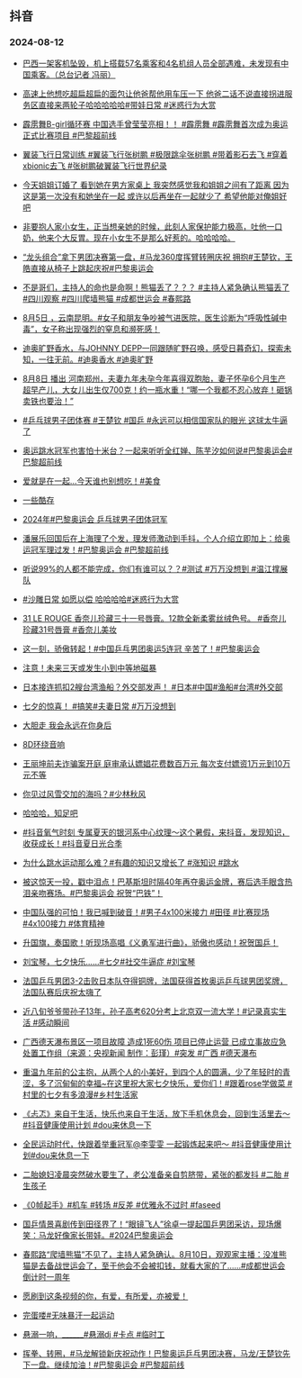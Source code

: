 ## 抖音 
### 2024-08-12

+ [巴西一架客机坠毁，机上搭载57名乘客和4名机组人员全部遇难，未发现有中国乘客。（总台记者 冯丽）](https://www.iesdouyin.com/share/video/7401306742337867035/?region=CN&mid=7401306728576437029&u_code=0&titleType=title&did=MS4wLjABAAAANwkJuWIRFOzg5uCpDRpMj4OX-QryoDgn-yYlXQnRwQQ&iid=MS4wLjABAAAANwkJuWIRFOzg5uCpDRpMj4OX-QryoDgn-yYlXQnRwQQ&with_sec_did=1&from_ssr=1)

+ [高速上他想吃超扁超扁的面包让他爸帮他用车压一下 他爸二话不说直接拐进服务区直接来两轮子哈哈哈哈哈#带娃日常  #迷惑行为大赏](https://www.iesdouyin.com/share/video/7400751470980730153/?region=CN&mid=7400751429599841062&u_code=0&titleType=title&did=MS4wLjABAAAANwkJuWIRFOzg5uCpDRpMj4OX-QryoDgn-yYlXQnRwQQ&iid=MS4wLjABAAAANwkJuWIRFOzg5uCpDRpMj4OX-QryoDgn-yYlXQnRwQQ&with_sec_did=1&from_ssr=1)

+ [霹雳舞B-girl循环赛
中国选手曾莹莹亮相！！
#霹雳舞 #霹雳舞首次成为奥运正式比赛项目 #巴黎超前线](https://www.iesdouyin.com/share/video/7401156730714967296/?region=CN&mid=7401156825359371018&u_code=0&titleType=title&did=MS4wLjABAAAANwkJuWIRFOzg5uCpDRpMj4OX-QryoDgn-yYlXQnRwQQ&iid=MS4wLjABAAAANwkJuWIRFOzg5uCpDRpMj4OX-QryoDgn-yYlXQnRwQQ&with_sec_did=1&from_ssr=1)

+ [翼装飞行日常训练 #翼装飞行张树鹏 #极限跳伞张树鹏 #带着影石去飞 #穿着xbionic去飞 #张树鹏破翼装飞行世界纪录](https://www.iesdouyin.com/share/video/7401341686657453327/?region=CN&mid=7401341639379274506&u_code=0&titleType=title&did=MS4wLjABAAAANwkJuWIRFOzg5uCpDRpMj4OX-QryoDgn-yYlXQnRwQQ&iid=MS4wLjABAAAANwkJuWIRFOzg5uCpDRpMj4OX-QryoDgn-yYlXQnRwQQ&with_sec_did=1&from_ssr=1)

+ [今天姐姐订婚了 看到她在男方家桌上 我突然感觉我和姐姐之间有了距离 因为这是第一次没有和她坐在一起 或许以后再坐在一起就少了 希望他能对俺姐好吧](https://www.iesdouyin.com/share/video/7400991499686612239/?region=CN&mid=7185094629673765692&u_code=0&titleType=title&did=MS4wLjABAAAANwkJuWIRFOzg5uCpDRpMj4OX-QryoDgn-yYlXQnRwQQ&iid=MS4wLjABAAAANwkJuWIRFOzg5uCpDRpMj4OX-QryoDgn-yYlXQnRwQQ&with_sec_did=1&from_ssr=1)

+ [非要抱人家小女生，正当想亲她的时候，此刻人家保护能力极高，吐他一口奶，他来个大反胃。现在小女生不是那么好惹的。哈哈哈哈。](https://www.iesdouyin.com/share/video/7401032015815953674/?region=CN&mid=7401031933997665043&u_code=0&titleType=title&did=MS4wLjABAAAANwkJuWIRFOzg5uCpDRpMj4OX-QryoDgn-yYlXQnRwQQ&iid=MS4wLjABAAAANwkJuWIRFOzg5uCpDRpMj4OX-QryoDgn-yYlXQnRwQQ&with_sec_did=1&from_ssr=1)

+ [“龙头组合”拿下男团决赛第一盘，#马龙360度挥臂转圈庆祝 拥抱#王楚钦，王皓直接从椅子上跳起庆祝#巴黎奥运会](https://www.iesdouyin.com/share/video/7401145250208582964/?region=CN&mid=7401144911866759975&u_code=0&titleType=title&did=MS4wLjABAAAANwkJuWIRFOzg5uCpDRpMj4OX-QryoDgn-yYlXQnRwQQ&iid=MS4wLjABAAAANwkJuWIRFOzg5uCpDRpMj4OX-QryoDgn-yYlXQnRwQQ&with_sec_did=1&from_ssr=1)

+ [不是哥们，主持人的命也是命啊！熊猫丢了？？？ #主持人紧急确认熊猫丢了 #四川观察 #四川爬墙熊猫  #成都世运会 #春熙路](https://www.iesdouyin.com/share/video/7401325779801443624/?region=CN&mid=7401325532191460107&u_code=0&titleType=title&did=MS4wLjABAAAANwkJuWIRFOzg5uCpDRpMj4OX-QryoDgn-yYlXQnRwQQ&iid=MS4wLjABAAAANwkJuWIRFOzg5uCpDRpMj4OX-QryoDgn-yYlXQnRwQQ&with_sec_did=1&from_ssr=1)

+ [8月5日 ，云南昆明。#女子和朋友争吵被气进医院，医生诊断为“呼吸性碱中毒”，女子称出现强烈的窒息和濒死感！](https://www.iesdouyin.com/share/video/7401133763465334070/?region=CN&mid=7401133682280762162&u_code=0&titleType=title&did=MS4wLjABAAAANwkJuWIRFOzg5uCpDRpMj4OX-QryoDgn-yYlXQnRwQQ&iid=MS4wLjABAAAANwkJuWIRFOzg5uCpDRpMj4OX-QryoDgn-yYlXQnRwQQ&with_sec_did=1&from_ssr=1)

+ [迪奥旷野香水，与JOHNNY DEPP一同跟随旷野召唤，感受日暮奇幻，探索未知，一往无前。#迪奥香水  #迪奥旷野](https://www.iesdouyin.com/share/video/7392921655523413285/?region=CN&mid=7392922048370199337&u_code=0&titleType=title&did=MS4wLjABAAAANwkJuWIRFOzg5uCpDRpMj4OX-QryoDgn-yYlXQnRwQQ&iid=MS4wLjABAAAANwkJuWIRFOzg5uCpDRpMj4OX-QryoDgn-yYlXQnRwQQ&with_sec_did=1&from_ssr=1)

+ [8月8日 播出 河南郑州，夫妻九年未孕今年喜得双胞胎，妻子怀孕6个月生产超早产儿，大女儿出生仅700克！约一瓶水重！“哪一个我都不忍心放弃！砸锅卖铁也要治！”](https://www.iesdouyin.com/share/video/7401084342270807331/?region=CN&mid=7401084359228345139&u_code=0&titleType=title&did=MS4wLjABAAAANwkJuWIRFOzg5uCpDRpMj4OX-QryoDgn-yYlXQnRwQQ&iid=MS4wLjABAAAANwkJuWIRFOzg5uCpDRpMj4OX-QryoDgn-yYlXQnRwQQ&with_sec_did=1&from_ssr=1)

+ [#乒乓球男子团体赛 #王楚钦 #国乒 #永远可以相信国家队的眼光  这球太牛逼了](https://www.iesdouyin.com/share/video/7401158687118691635/?region=CN&mid=7401158500128230154&u_code=0&titleType=title&did=MS4wLjABAAAANwkJuWIRFOzg5uCpDRpMj4OX-QryoDgn-yYlXQnRwQQ&iid=MS4wLjABAAAANwkJuWIRFOzg5uCpDRpMj4OX-QryoDgn-yYlXQnRwQQ&with_sec_did=1&from_ssr=1)

+ [奥运跳水冠军也害怕十米台？一起来听听全红婵、陈芋汐如何说#巴黎奥运会#巴黎超前线](https://www.iesdouyin.com/share/video/7401292377148706082/?region=CN&mid=7401292726999763762&u_code=0&titleType=title&did=MS4wLjABAAAANwkJuWIRFOzg5uCpDRpMj4OX-QryoDgn-yYlXQnRwQQ&iid=MS4wLjABAAAANwkJuWIRFOzg5uCpDRpMj4OX-QryoDgn-yYlXQnRwQQ&with_sec_did=1&from_ssr=1)

+ [爱就是在一起…今天谁也别想吃！#美食](https://www.iesdouyin.com/share/video/7400714730823896374/?region=CN&mid=7400714719994137382&u_code=0&titleType=title&did=MS4wLjABAAAANwkJuWIRFOzg5uCpDRpMj4OX-QryoDgn-yYlXQnRwQQ&iid=MS4wLjABAAAANwkJuWIRFOzg5uCpDRpMj4OX-QryoDgn-yYlXQnRwQQ&with_sec_did=1&from_ssr=1)

+ [一些酷存](https://www.iesdouyin.com/share/video/7401094815858887986/?region=CN&mid=7401094800759343882&u_code=0&titleType=title&did=MS4wLjABAAAANwkJuWIRFOzg5uCpDRpMj4OX-QryoDgn-yYlXQnRwQQ&iid=MS4wLjABAAAANwkJuWIRFOzg5uCpDRpMj4OX-QryoDgn-yYlXQnRwQQ&with_sec_did=1&from_ssr=1)

+ [2024年#巴黎奥运会 乒乓球男子团体冠军](https://www.iesdouyin.com/share/video/7401163631422999835/?region=CN&mid=7401161324899683084&u_code=0&titleType=title&did=MS4wLjABAAAANwkJuWIRFOzg5uCpDRpMj4OX-QryoDgn-yYlXQnRwQQ&iid=MS4wLjABAAAANwkJuWIRFOzg5uCpDRpMj4OX-QryoDgn-yYlXQnRwQQ&with_sec_did=1&from_ssr=1)

+ [潘展乐回国后在上海理了个发，理发师激动到手抖，个人介绍立即加上：给奥运冠军理过发！#巴黎奥运会 #巴黎超前线](https://www.iesdouyin.com/share/video/7401058650556566824/?region=CN&mid=7401058523066436415&u_code=0&titleType=title&did=MS4wLjABAAAANwkJuWIRFOzg5uCpDRpMj4OX-QryoDgn-yYlXQnRwQQ&iid=MS4wLjABAAAANwkJuWIRFOzg5uCpDRpMj4OX-QryoDgn-yYlXQnRwQQ&with_sec_did=1&from_ssr=1)

+ [听说99%的人都不能完成，你们有谁可以？？#测试 #万万没想到 #温江撑展队](https://www.iesdouyin.com/share/video/7401027509564804388/?region=CN&mid=7401027643094665993&u_code=0&titleType=title&did=MS4wLjABAAAANwkJuWIRFOzg5uCpDRpMj4OX-QryoDgn-yYlXQnRwQQ&iid=MS4wLjABAAAANwkJuWIRFOzg5uCpDRpMj4OX-QryoDgn-yYlXQnRwQQ&with_sec_did=1&from_ssr=1)

+ [#沙雕日常 如愿以偿  哈哈哈哈#迷惑行为大赏](https://www.iesdouyin.com/share/video/7401103192299293986/?region=CN&mid=7401103152512224009&u_code=0&titleType=title&did=MS4wLjABAAAANwkJuWIRFOzg5uCpDRpMj4OX-QryoDgn-yYlXQnRwQQ&iid=MS4wLjABAAAANwkJuWIRFOzg5uCpDRpMj4OX-QryoDgn-yYlXQnRwQQ&with_sec_did=1&from_ssr=1)

+ [31 LE ROUGE 香奈儿珍藏三十一号唇膏。12款全新柔雾丝绒色号。
#香奈儿珍藏31号唇膏 #香奈儿美妆](https://www.iesdouyin.com/share/video/7395840384682773795/?region=CN&mid=7395449923530951478&u_code=0&titleType=title&did=MS4wLjABAAAANwkJuWIRFOzg5uCpDRpMj4OX-QryoDgn-yYlXQnRwQQ&iid=MS4wLjABAAAANwkJuWIRFOzg5uCpDRpMj4OX-QryoDgn-yYlXQnRwQQ&with_sec_did=1&from_ssr=1)

+ [这一刻，骄傲转起！#中国乒乓男团奥运5连冠 辛苦了！#巴黎奥运会](https://www.iesdouyin.com/share/video/7401167756642520347/?region=CN&mid=7401167186707893055&u_code=0&titleType=title&did=MS4wLjABAAAANwkJuWIRFOzg5uCpDRpMj4OX-QryoDgn-yYlXQnRwQQ&iid=MS4wLjABAAAANwkJuWIRFOzg5uCpDRpMj4OX-QryoDgn-yYlXQnRwQQ&with_sec_did=1&from_ssr=1)

+ [注意！未来三天或发生小到中等地磁暴](https://www.iesdouyin.com/share/video/7401436249635949824/?region=CN&mid=7401436227678833471&u_code=0&titleType=title&did=MS4wLjABAAAANwkJuWIRFOzg5uCpDRpMj4OX-QryoDgn-yYlXQnRwQQ&iid=MS4wLjABAAAANwkJuWIRFOzg5uCpDRpMj4OX-QryoDgn-yYlXQnRwQQ&with_sec_did=1&from_ssr=1)

+ [日本接连抓扣2艘台湾渔船？外交部发声！ #日本#中国#渔船#台湾#外交部](https://www.iesdouyin.com/share/video/7401143800833346855/?region=CN&mid=7401143780105112357&u_code=0&titleType=title&did=MS4wLjABAAAANwkJuWIRFOzg5uCpDRpMj4OX-QryoDgn-yYlXQnRwQQ&iid=MS4wLjABAAAANwkJuWIRFOzg5uCpDRpMj4OX-QryoDgn-yYlXQnRwQQ&with_sec_did=1&from_ssr=1)

+ [七夕的惊喜！ #搞笑#夫妻日常 #万万没想到](https://www.iesdouyin.com/share/video/7401407969394478376/?region=CN&mid=7401407729598122793&u_code=0&titleType=title&did=MS4wLjABAAAANwkJuWIRFOzg5uCpDRpMj4OX-QryoDgn-yYlXQnRwQQ&iid=MS4wLjABAAAANwkJuWIRFOzg5uCpDRpMj4OX-QryoDgn-yYlXQnRwQQ&with_sec_did=1&from_ssr=1)

+ [大胆走 我会永远在你身后](https://www.iesdouyin.com/share/video/7401074645094485263/?region=CN&mid=7401074519554919207&u_code=0&titleType=title&did=MS4wLjABAAAANwkJuWIRFOzg5uCpDRpMj4OX-QryoDgn-yYlXQnRwQQ&iid=MS4wLjABAAAANwkJuWIRFOzg5uCpDRpMj4OX-QryoDgn-yYlXQnRwQQ&with_sec_did=1&from_ssr=1)

+ [8D环绕音响](https://www.iesdouyin.com/share/video/7399816354200702220/?region=CN&mid=7399815991460383500&u_code=0&titleType=title&did=MS4wLjABAAAANwkJuWIRFOzg5uCpDRpMj4OX-QryoDgn-yYlXQnRwQQ&iid=MS4wLjABAAAANwkJuWIRFOzg5uCpDRpMj4OX-QryoDgn-yYlXQnRwQQ&with_sec_did=1&from_ssr=1)

+ [王丽坤前夫诈骗案开庭 庭审承认嫖娼花费数百万元 每次支付嫖资1万元到10万元不等](https://www.iesdouyin.com/share/video/7401145518719651122/?region=CN&mid=7401145270371044132&u_code=0&titleType=title&did=MS4wLjABAAAANwkJuWIRFOzg5uCpDRpMj4OX-QryoDgn-yYlXQnRwQQ&iid=MS4wLjABAAAANwkJuWIRFOzg5uCpDRpMj4OX-QryoDgn-yYlXQnRwQQ&with_sec_did=1&from_ssr=1)

+ [你见过风雪交加的海吗？#少林秋风](https://www.iesdouyin.com/share/video/7399817024400133412/?region=CN&mid=7349113623421324070&u_code=0&titleType=title&did=MS4wLjABAAAANwkJuWIRFOzg5uCpDRpMj4OX-QryoDgn-yYlXQnRwQQ&iid=MS4wLjABAAAANwkJuWIRFOzg5uCpDRpMj4OX-QryoDgn-yYlXQnRwQQ&with_sec_did=1&from_ssr=1)

+ [哈哈哈，知足吧](https://www.iesdouyin.com/share/video/7400722688878103871/?region=CN&mid=7400026879518247719&u_code=0&titleType=title&did=MS4wLjABAAAANwkJuWIRFOzg5uCpDRpMj4OX-QryoDgn-yYlXQnRwQQ&iid=MS4wLjABAAAANwkJuWIRFOzg5uCpDRpMj4OX-QryoDgn-yYlXQnRwQQ&with_sec_did=1&from_ssr=1)

+ [#抖音氧气时刻 专属夏天的银河系中心纹理～这个暑假，来抖音，发现知识，收获成长！#抖音夏日光合季](https://www.iesdouyin.com/share/video/7122774872215784717/?region=CN&mid=7122774908928641828&u_code=0&titleType=title&did=MS4wLjABAAAANwkJuWIRFOzg5uCpDRpMj4OX-QryoDgn-yYlXQnRwQQ&iid=MS4wLjABAAAANwkJuWIRFOzg5uCpDRpMj4OX-QryoDgn-yYlXQnRwQQ&with_sec_did=1&from_ssr=1)

+ [为什么跳水运动那么难？#有趣的知识又增长了 #涨知识 #跳水](https://www.iesdouyin.com/share/video/7400446252539858187/?region=CN&mid=7400446177432390463&u_code=0&titleType=title&did=MS4wLjABAAAANwkJuWIRFOzg5uCpDRpMj4OX-QryoDgn-yYlXQnRwQQ&iid=MS4wLjABAAAANwkJuWIRFOzg5uCpDRpMj4OX-QryoDgn-yYlXQnRwQQ&with_sec_did=1&from_ssr=1)

+ [被这惊天一投，戳中泪点！巴基斯坦时隔40年再夺奥运金牌，赛后选手眼含热泪亲吻赛场。#巴黎奥运会 祝贺“巴铁”！](https://www.iesdouyin.com/share/video/7401036820319964466/?region=CN&mid=7401036628724140811&u_code=0&titleType=title&did=MS4wLjABAAAANwkJuWIRFOzg5uCpDRpMj4OX-QryoDgn-yYlXQnRwQQ&iid=MS4wLjABAAAANwkJuWIRFOzg5uCpDRpMj4OX-QryoDgn-yYlXQnRwQQ&with_sec_did=1&from_ssr=1)

+ [中国队强的可怕！我已喊到破音！#男子4x100米接力 #田径 #比赛现场 #4x100接力 #体育精神](https://www.iesdouyin.com/share/video/7401114246861311269/?region=CN&mid=7401114200032021275&u_code=0&titleType=title&did=MS4wLjABAAAANwkJuWIRFOzg5uCpDRpMj4OX-QryoDgn-yYlXQnRwQQ&iid=MS4wLjABAAAANwkJuWIRFOzg5uCpDRpMj4OX-QryoDgn-yYlXQnRwQQ&with_sec_did=1&from_ssr=1)

+ [升国旗，奏国歌！听现场高唱《义勇军进行曲》，骄傲也感动！祝贺国乒！](https://www.iesdouyin.com/share/video/7401175921769663783/?region=CN&mid=7401176052778945318&u_code=0&titleType=title&did=MS4wLjABAAAANwkJuWIRFOzg5uCpDRpMj4OX-QryoDgn-yYlXQnRwQQ&iid=MS4wLjABAAAANwkJuWIRFOzg5uCpDRpMj4OX-QryoDgn-yYlXQnRwQQ&with_sec_did=1&from_ssr=1)

+ [刘宝琴，七夕快乐……#七夕#社交牛逼症 #刘宝琴](https://www.iesdouyin.com/share/video/7401441012771491098/?region=CN&mid=7401440962804747018&u_code=0&titleType=title&did=MS4wLjABAAAANwkJuWIRFOzg5uCpDRpMj4OX-QryoDgn-yYlXQnRwQQ&iid=MS4wLjABAAAANwkJuWIRFOzg5uCpDRpMj4OX-QryoDgn-yYlXQnRwQQ&with_sec_did=1&from_ssr=1)

+ [法国乒乓男团3-2击败日本队夺得铜牌，法国获得首枚奥运乒乓球男团奖牌，法国队赛后庆祝太嗨了](https://www.iesdouyin.com/share/video/7401380422355094784/?region=CN&mid=7401380327609961226&u_code=0&titleType=title&did=MS4wLjABAAAANwkJuWIRFOzg5uCpDRpMj4OX-QryoDgn-yYlXQnRwQQ&iid=MS4wLjABAAAANwkJuWIRFOzg5uCpDRpMj4OX-QryoDgn-yYlXQnRwQQ&with_sec_did=1&from_ssr=1)

+ [近八旬爷爷带孙子13年，孙子高考620分考上北京双一流大学！#记录真实生活 #感动瞬间](https://www.iesdouyin.com/share/video/7400981140980403497/?region=CN&mid=7400981087415044873&u_code=0&titleType=title&did=MS4wLjABAAAANwkJuWIRFOzg5uCpDRpMj4OX-QryoDgn-yYlXQnRwQQ&iid=MS4wLjABAAAANwkJuWIRFOzg5uCpDRpMj4OX-QryoDgn-yYlXQnRwQQ&with_sec_did=1&from_ssr=1)

+ [广西德天瀑布景区一项目故障 造成1死60伤 项目已停止运营 已成立事故应急处置工作组（来源：央视新闻 制作：彭瑾）#突发 #广西  #德天瀑布](https://www.iesdouyin.com/share/video/7401490277258546495/?region=CN&mid=7401490345327954697&u_code=0&titleType=title&did=MS4wLjABAAAANwkJuWIRFOzg5uCpDRpMj4OX-QryoDgn-yYlXQnRwQQ&iid=MS4wLjABAAAANwkJuWIRFOzg5uCpDRpMj4OX-QryoDgn-yYlXQnRwQQ&with_sec_did=1&from_ssr=1)

+ [重温九年前的公主抱，从两个人的小美好，到四个人的圆满，少了年轻时的青涩，多了沉甸甸的幸福~在这里祝大家七夕快乐，爱你们！#跟着rose学做菜 #村里的七夕有多浪漫#乡村生活家](https://www.iesdouyin.com/share/video/7401048191149427983/?region=CN&mid=7401048145096444681&u_code=0&titleType=title&did=MS4wLjABAAAANwkJuWIRFOzg5uCpDRpMj4OX-QryoDgn-yYlXQnRwQQ&iid=MS4wLjABAAAANwkJuWIRFOzg5uCpDRpMj4OX-QryoDgn-yYlXQnRwQQ&with_sec_did=1&from_ssr=1)

+ [《忐忑》来自于生活，快乐也来自于生活，放下手机休息会，回到生活里去～#抖音健康使用计划 #dou来休息一下](https://www.iesdouyin.com/share/video/7304545235349064995/?region=CN&mid=7304545360033139483&u_code=0&titleType=title&did=MS4wLjABAAAANwkJuWIRFOzg5uCpDRpMj4OX-QryoDgn-yYlXQnRwQQ&iid=MS4wLjABAAAANwkJuWIRFOzg5uCpDRpMj4OX-QryoDgn-yYlXQnRwQQ&with_sec_did=1&from_ssr=1)

+ [全民运动时代，快跟着举重冠军@李雯雯 一起锻炼起来吧～ #抖音健康使用计划#dou来休息一下](https://www.iesdouyin.com/share/video/7281609816278158647/?region=CN&mid=7281610000714271545&u_code=0&titleType=title&did=MS4wLjABAAAANwkJuWIRFOzg5uCpDRpMj4OX-QryoDgn-yYlXQnRwQQ&iid=MS4wLjABAAAANwkJuWIRFOzg5uCpDRpMj4OX-QryoDgn-yYlXQnRwQQ&with_sec_did=1&from_ssr=1)

+ [二胎媳妇凌晨突然破水要生了，老公准备亲自剪脐带，紧张的都发抖 #二胎 #生孩子](https://www.iesdouyin.com/share/video/7401340169221164307/?region=CN&mid=7401337037439568674&u_code=0&titleType=title&did=MS4wLjABAAAANwkJuWIRFOzg5uCpDRpMj4OX-QryoDgn-yYlXQnRwQQ&iid=MS4wLjABAAAANwkJuWIRFOzg5uCpDRpMj4OX-QryoDgn-yYlXQnRwQQ&with_sec_did=1&from_ssr=1)

+ [《0帧起手》#机车 #转场 #反差 #优雅永不过时 #faseed](https://www.iesdouyin.com/share/video/7400714223040482611/?region=CN&mid=7400714036184271635&u_code=0&titleType=title&did=MS4wLjABAAAANwkJuWIRFOzg5uCpDRpMj4OX-QryoDgn-yYlXQnRwQQ&iid=MS4wLjABAAAANwkJuWIRFOzg5uCpDRpMj4OX-QryoDgn-yYlXQnRwQQ&with_sec_did=1&from_ssr=1)

+ [国乒情景喜剧传到田径界了！“眼镜飞人”徐卓一提起国乒男团采访，现场爆笑：马龙好像家长带娃。#2024巴黎奥运会](https://www.iesdouyin.com/share/video/7401122910875815202/?region=CN&mid=7401123101846653723&u_code=0&titleType=title&did=MS4wLjABAAAANwkJuWIRFOzg5uCpDRpMj4OX-QryoDgn-yYlXQnRwQQ&iid=MS4wLjABAAAANwkJuWIRFOzg5uCpDRpMj4OX-QryoDgn-yYlXQnRwQQ&with_sec_did=1&from_ssr=1)

+ [春熙路“爬墙熊猫”不见了，主持人紧急确认。8月10日，观观家主播：没准熊猫是去备战世运会了，至于他会不会被扣钱，就看大家的了……#成都世运会倒计时一周年](https://www.iesdouyin.com/share/video/7401339863657729306/?region=CN&mid=7401339806501833499&u_code=0&titleType=title&did=MS4wLjABAAAANwkJuWIRFOzg5uCpDRpMj4OX-QryoDgn-yYlXQnRwQQ&iid=MS4wLjABAAAANwkJuWIRFOzg5uCpDRpMj4OX-QryoDgn-yYlXQnRwQQ&with_sec_did=1&from_ssr=1)

+ [愿刷到这条视频的你，有爱，有所爱，亦被爱！](https://www.iesdouyin.com/share/video/7401371072056118566/?region=CN&mid=7401371053374622515&u_code=0&titleType=title&did=MS4wLjABAAAANwkJuWIRFOzg5uCpDRpMj4OX-QryoDgn-yYlXQnRwQQ&iid=MS4wLjABAAAANwkJuWIRFOzg5uCpDRpMj4OX-QryoDgn-yYlXQnRwQQ&with_sec_did=1&from_ssr=1)

+ [完蛋喽#无味暴汗一起运动](https://www.iesdouyin.com/share/video/7401062415401536794/?region=CN&mid=7243642003622333242&u_code=0&titleType=title&did=MS4wLjABAAAANwkJuWIRFOzg5uCpDRpMj4OX-QryoDgn-yYlXQnRwQQ&iid=MS4wLjABAAAANwkJuWIRFOzg5uCpDRpMj4OX-QryoDgn-yYlXQnRwQQ&with_sec_did=1&from_ssr=1)

+ [悬溺一响，______#悬溺dj #卡点 #临时工](https://www.iesdouyin.com/share/video/7401358138923863331/?region=CN&mid=7397067954130324262&u_code=0&titleType=title&did=MS4wLjABAAAANwkJuWIRFOzg5uCpDRpMj4OX-QryoDgn-yYlXQnRwQQ&iid=MS4wLjABAAAANwkJuWIRFOzg5uCpDRpMj4OX-QryoDgn-yYlXQnRwQQ&with_sec_did=1&from_ssr=1)

+ [挥拳、转圈，#马龙解锁新庆祝动作！巴黎奥运乒乓男团决赛，马龙/王楚钦先下一盘。继续加油！#巴黎奥运会 #巴黎超前线](https://www.iesdouyin.com/share/video/7401143250800676106/?region=CN&mid=7401143318178138907&u_code=0&titleType=title&did=MS4wLjABAAAANwkJuWIRFOzg5uCpDRpMj4OX-QryoDgn-yYlXQnRwQQ&iid=MS4wLjABAAAANwkJuWIRFOzg5uCpDRpMj4OX-QryoDgn-yYlXQnRwQQ&with_sec_did=1&from_ssr=1)

